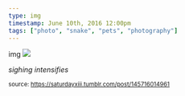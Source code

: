 ```yaml
---
type: img
timestamp: June 10th, 2016 12:00pm
tags: ["photo", "snake", "pets", "photography"]
---
```

img
<img src="https://saturdayxiii.github.io/media/145716014961.jpg"/>
                                                                                          
*sighing intensifies*
 
                                    
                
                
                
                
                                
<small>source: https://saturdayxiii.tumblr.com/post/145716014961</small>